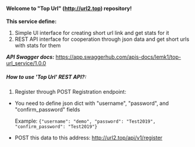 #### Welcome to "**Top Url**" (http://url2.top) repository!

**This service define:** 
1) Simple UI interface for creating short url link and get stats for it
2) REST API interface for cooperation through json data and get short urls with stats for them


_******_API Swagger docs:_******_  https://app.swaggerhub.com/apis-docs/lemk1/top-url_service/1.0.0

##### **How to use '_Top Url_' REST API?:**

1) Register through POST Registration endpoint:
 - You need to define json dict with "username", "password", and "confirm_password" fields
 
      Example: `{"username": "demo", "password": "Test2019", "confirm_password": "Test2019"}`
      
 - POST this data to this address: http://url2.top/api/v1/register